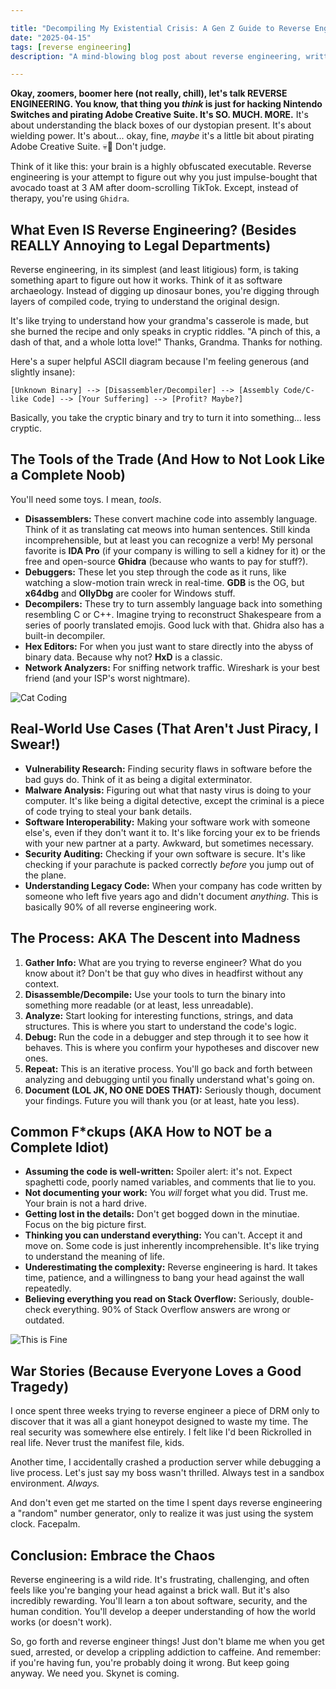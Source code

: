 ```yaml
---

title: "Decompiling My Existential Crisis: A Gen Z Guide to Reverse Engineering (Before Skynet Does Us All)"
date: "2025-04-15"
tags: [reverse engineering]
description: "A mind-blowing blog post about reverse engineering, written for chaotic Gen Z engineers. Because if we don't understand the machines, they'll understand *us*... intimately."

---
```


**Okay, zoomers, boomer here (not really, chill), let's talk REVERSE ENGINEERING. You know, that thing you *think* is just for hacking Nintendo Switches and pirating Adobe Creative Suite. It's SO. MUCH. MORE.** It's about understanding the black boxes of our dystopian present. It's about wielding power. It's about... okay, fine, *maybe* it's a little bit about pirating Adobe Creative Suite. 💀🙏 Don't judge.

Think of it like this: your brain is a highly obfuscated executable. Reverse engineering is your attempt to figure out why you just impulse-bought that avocado toast at 3 AM after doom-scrolling TikTok. Except, instead of therapy, you're using `Ghidra`.

## What Even IS Reverse Engineering? (Besides REALLY Annoying to Legal Departments)

Reverse engineering, in its simplest (and least litigious) form, is taking something apart to figure out how it works. Think of it as software archaeology. Instead of digging up dinosaur bones, you're digging through layers of compiled code, trying to understand the original design.

It's like trying to understand how your grandma's casserole is made, but she burned the recipe and only speaks in cryptic riddles. "A pinch of this, a dash of that, and a whole lotta love!" Thanks, Grandma. Thanks for nothing.

Here's a super helpful ASCII diagram because I'm feeling generous (and slightly insane):

```
[Unknown Binary] --> [Disassembler/Decompiler] --> [Assembly Code/C-like Code] --> [Your Suffering] --> [Profit? Maybe?]
```

Basically, you take the cryptic binary and try to turn it into something… less cryptic.

## The Tools of the Trade (And How to Not Look Like a Complete Noob)

You'll need some toys. I mean, *tools*.

*   **Disassemblers:** These convert machine code into assembly language. Think of it as translating cat meows into human sentences. Still kinda incomprehensible, but at least you can recognize a verb! My personal favorite is **IDA Pro** (if your company is willing to sell a kidney for it) or the free and open-source **Ghidra** (because who wants to pay for stuff?).
*   **Debuggers:** These let you step through the code as it runs, like watching a slow-motion train wreck in real-time. **GDB** is the OG, but **x64dbg** and **OllyDbg** are cooler for Windows stuff.
*   **Decompilers:** These try to turn assembly language back into something resembling C or C++. Imagine trying to reconstruct Shakespeare from a series of poorly translated emojis. Good luck with that. Ghidra also has a built-in decompiler.
*   **Hex Editors:** For when you just want to stare directly into the abyss of binary data. Because why not? **HxD** is a classic.
*   **Network Analyzers:** For sniffing network traffic. Wireshark is your best friend (and your ISP's worst nightmare).

![Cat Coding](https://i.imgflip.com/246hzu.jpg)

## Real-World Use Cases (That Aren't Just Piracy, I Swear!)

*   **Vulnerability Research:** Finding security flaws in software before the bad guys do. Think of it as being a digital exterminator.
*   **Malware Analysis:** Figuring out what that nasty virus is doing to your computer. It's like being a digital detective, except the criminal is a piece of code trying to steal your bank details.
*   **Software Interoperability:** Making your software work with someone else's, even if they don't want it to. It's like forcing your ex to be friends with your new partner at a party. Awkward, but sometimes necessary.
*   **Security Auditing:** Checking if your own software is secure. It's like checking if your parachute is packed correctly *before* you jump out of the plane.
*   **Understanding Legacy Code:** When your company has code written by someone who left five years ago and didn't document *anything*. This is basically 90% of all reverse engineering work.

## The Process: AKA The Descent into Madness

1.  **Gather Info:** What are you trying to reverse engineer? What do you know about it? Don't be that guy who dives in headfirst without any context.
2.  **Disassemble/Decompile:** Use your tools to turn the binary into something more readable (or at least, less unreadable).
3.  **Analyze:** Start looking for interesting functions, strings, and data structures. This is where you start to understand the code's logic.
4.  **Debug:** Run the code in a debugger and step through it to see how it behaves. This is where you confirm your hypotheses and discover new ones.
5.  **Repeat:** This is an iterative process. You'll go back and forth between analyzing and debugging until you finally understand what's going on.
6.  **Document (LOL JK, NO ONE DOES THAT):** Seriously though, document your findings. Future you will thank you (or at least, hate you less).

## Common F\*ckups (AKA How to NOT be a Complete Idiot)

*   **Assuming the code is well-written:** Spoiler alert: it's not. Expect spaghetti code, poorly named variables, and comments that lie to you.
*   **Not documenting your work:** You *will* forget what you did. Trust me. Your brain is not a hard drive.
*   **Getting lost in the details:** Don't get bogged down in the minutiae. Focus on the big picture first.
*   **Thinking you can understand everything:** You can't. Accept it and move on. Some code is just inherently incomprehensible. It's like trying to understand the meaning of life.
*   **Underestimating the complexity:** Reverse engineering is hard. It takes time, patience, and a willingness to bang your head against the wall repeatedly.
*   **Believing everything you read on Stack Overflow:** Seriously, double-check everything. 90% of Stack Overflow answers are wrong or outdated.

![This is Fine](https://i.kym-cdn.com/photos/images/newsfeed/000/234/765/737.jpg)

## War Stories (Because Everyone Loves a Good Tragedy)

I once spent three weeks trying to reverse engineer a piece of DRM only to discover that it was all a giant honeypot designed to waste my time. The real security was somewhere else entirely. I felt like I'd been Rickrolled in real life. Never trust the manifest file, kids.

Another time, I accidentally crashed a production server while debugging a live process. Let's just say my boss wasn't thrilled. Always test in a sandbox environment. *Always.*

And don't even get me started on the time I spent days reverse engineering a "random" number generator, only to realize it was just using the system clock. Facepalm.

## Conclusion: Embrace the Chaos

Reverse engineering is a wild ride. It's frustrating, challenging, and often feels like you're banging your head against a brick wall. But it's also incredibly rewarding. You'll learn a ton about software, security, and the human condition. You'll develop a deeper understanding of how the world works (or doesn't work).

So, go forth and reverse engineer things! Just don't blame me when you get sued, arrested, or develop a crippling addiction to caffeine. And remember: if you're having fun, you're probably doing it wrong. But keep going anyway. We need you. Skynet is coming.
